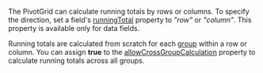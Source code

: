 The PivotGrid can calculate running totals by rows or columns. To specify the direction, set a field's [runningTotal](/Documentation/ApiReference/Data_Layer/PivotGridDataSource/Configuration/fields/#runningTotal) property to *"row"* or *"column"*. This property is available only for data fields.

Running totals are calculated from scratch for each [group](/Documentation/ApiReference/Data_Layer/PivotGridDataSource/Configuration/fields/#groupName) within a row or column. You can assign **true** to the [allowCrossGroupCalculation](/Documentation/ApiReference/Data_Layer/PivotGridDataSource/Configuration/fields/#allowCrossGroupCalculation) property to calculate running totals across all groups.